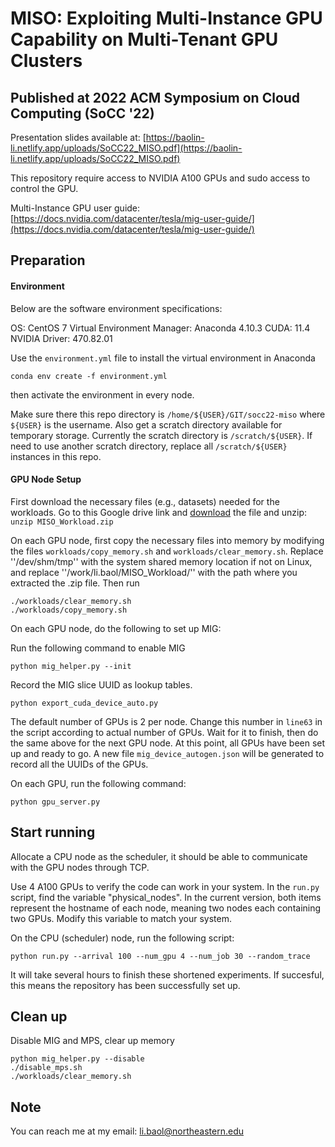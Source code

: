 # MISO: Exploiting Multi-Instance GPU Capability on Multi-Tenant GPU Clusters
## Published at 2022 ACM Symposium on Cloud Computing (SoCC '22)

Presentation slides available at: [https://baolin-li.netlify.app/uploads/SoCC22_MISO.pdf](https://baolin-li.netlify.app/uploads/SoCC22_MISO.pdf)
<!-- ## Experiment Setup -->
This repository require access to NVIDIA A100 GPUs and sudo access to control the GPU.

Multi-Instance GPU user guide: [https://docs.nvidia.com/datacenter/tesla/mig-user-guide/](https://docs.nvidia.com/datacenter/tesla/mig-user-guide/)

## Preparation

#### Environment

Below are the software environment specifications:

OS: CentOS 7
Virtual Environment Manager: Anaconda 4.10.3
CUDA: 11.4
NVIDIA Driver: 470.82.01

Use the ``environment.yml`` file to install the virtual environment in Anaconda

```
conda env create -f environment.yml
```

then activate the environment in every node.

Make sure there this repo directory is ``/home/${USER}/GIT/socc22-miso`` where `${USER}` is the username. Also get a scratch directory available for temporary storage. Currently the scratch directory is `/scratch/${USER}`. If need to use another scratch directory, replace all `/scratch/${USER}` instances in this repo.

#### GPU Node Setup
First download the necessary files (e.g., datasets) needed for the workloads. Go to this Google drive link and [download](https://drive.google.com/file/d/1pcPcPNdDRSYTMnwuibjBSeobm1tGFmxE/view?usp=sharing) the file and unzip:
`unzip MISO_Workload.zip`

On each GPU node, first copy the necessary files into memory by modifying the files ``workloads/copy_memory.sh`` and ``workloads/clear_memory.sh``. Replace ''/dev/shm/tmp'' with the system shared memory location if not on Linux, and replace ''/work/li.baol/MISO_Workload/'' with the path where you extracted the .zip file. Then run

```
./workloads/clear_memory.sh
./workloads/copy_memory.sh
```

On each GPU node, do the following to set up MIG:

Run the following command to enable MIG

```
python mig_helper.py --init
```

Record the MIG slice UUID as lookup tables.

```
python export_cuda_device_auto.py
```
The default number of GPUs is 2 per node. Change this number in ``line63`` in the script according to actual number of GPUs. Wait for it to finish, then do the same above for the next GPU node. At this point, all GPUs have been set up and ready to go. A new file ``mig_device_autogen.json`` will be generated to record all the UUIDs of the GPUs. 

On each GPU, run the following command:

```
python gpu_server.py
```

## Start running

Allocate a CPU node as the scheduler, it should be able to communicate with the GPU nodes through TCP. 

Use 4 A100 GPUs to verify the code can work in your system. In the ``run.py`` script, find the variable "physical_nodes". In the current version, both items represent the hostname of each node, meaning two nodes each containing two GPUs. Modify this variable to match your system.

On the CPU (scheduler) node, run the following script:

```
python run.py --arrival 100 --num_gpu 4 --num_job 30 --random_trace
```

It will take several hours to finish these shortened experiments. If succesful, this means the repository has been successfully set up.

## Clean up

Disable MIG and MPS, clear up memory

```
python mig_helper.py --disable
./disable_mps.sh
./workloads/clear_memory.sh
```

## Note

You can reach me at my email: li.baol@northeastern.edu
